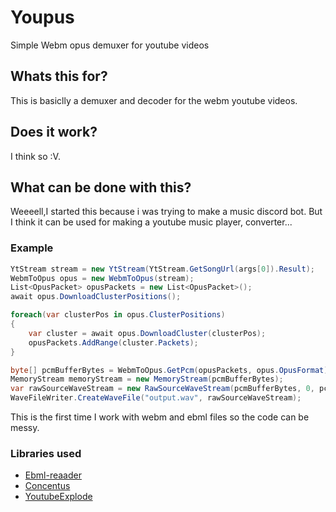 # Youpus
Simple Webm opus demuxer for youtube videos

## Whats this for?
This is basiclly a demuxer and decoder for the webm youtube videos.
## Does it work?
I think so :V.
## What can be done with this?
Weeeell,I started this because i was trying to make a music discord bot.
But I think it can be used for making a youtube music player, converter...

### Example
```cs
YtStream stream = new YtStream(YtStream.GetSongUrl(args[0]).Result);
WebmToOpus opus = new WebmToOpus(stream);
List<OpusPacket> opusPackets = new List<OpusPacket>();
await opus.DownloadClusterPositions();

foreach(var clusterPos in opus.ClusterPositions)
{
    var cluster = await opus.DownloadCluster(clusterPos);
    opusPackets.AddRange(cluster.Packets);
}

byte[] pcmBufferBytes = WebmToOpus.GetPcm(opusPackets, opus.OpusFormat);
MemoryStream memoryStream = new MemoryStream(pcmBufferBytes);
var rawSourceWaveStream = new RawSourceWaveStream(pcmBufferBytes, 0, pcmBufferBytes.Length, new WaveFormat((int)opus.OpusFormat.sampleFrequency, opus.OpusFormat.channels));
WaveFileWriter.CreateWaveFile("output.wav", rawSourceWaveStream);
```
This is the first time I work with webm and ebml files so the code can be messy. 

### Libraries used
- [Ebml-reaader](https://github.com/matthewn4444/EBMLReader)
- [Concentus](https://github.com/lostromb/concentus)
- [YoutubeExplode](https://github.com/Tyrrrz/YoutubeExplode)